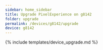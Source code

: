 ```yaml
---
sidebar: home_sidebar
title: Upgrade PixelExperience on g8142
folder: upgrade
permalink: /devices/g8142/upgrade
device: g8142
---
```

{% include templates/device_upgrade.md %}
